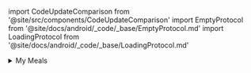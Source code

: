 import CodeUpdateComparison from '@site/src/components/CodeUpdateComparison'
import EmptyProtocol from '@site/docs/android/_code/_base/EmptyProtocol.md'
import LoadingProtocol from '@site/docs/android/_code/_base/LoadingProtocol.md'

<details>
  <summary>My Meals</summary>
  <div>
<details>
        <summary>Action Column</summary>
        <CodeUpdateComparison 
oldCode={`var myMealRecipeExpendableAction: (@Composable() (isExpended: Boolean, expend: () -> Unit, removeRecipe: () -> Unit,) -> Unit)?`}
            newCode="Removed"/>
    </details>
<details>
        <summary>Loading</summary>
        <CodeUpdateComparison 
oldCode={`var myMealLoaderTemplate: (@Composable() () -> Unit)?`}
            newCode=<LoadingProtocol />/>
    </details>
<details>
        <summary>Empty</summary>
        <CodeUpdateComparison 
oldCode={`var myMealEmptyTemplate: (@Composable() (onButtonClickedWhenEmpty: () -> Unit) -> Unit)?`}
            newCode=<EmptyProtocol />/>
    </details>
  </div>
</details>